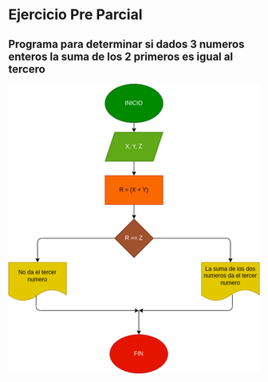 # Ejercicio Pre Parcial

## Programa para determinar si dados 3 numeros enteros la suma de los 2 primeros es igual al tercero

![Diagrama de flujo](diagrama.png "Diagrama de flujo")